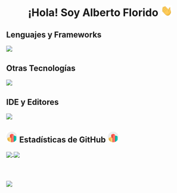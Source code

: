 <h1 align="center">¡Hola! Soy Alberto Florido <img src="src/Hi.gif" height="30"></h1>

<h2>Lenguajes y Frameworks</h2>
<a href="https://github.com/aflr">
  <img src="https://skillicons.dev/icons?i=java,php,js,jquery,html,css,bootstrap,sass,c,cpp,qt,lua&perline=6">
</a>

<h2>Otras Tecnologías</h2>
<a href="https://github.com/aflr">
  <img src="https://skillicons.dev/icons?i=git,bash,linux,mysql,nginx,docker,md,regex&perline=4">
</a>

<h2>IDE y Editores</h2>
<a href="https://github.com/aflr">
  <img src="https://skillicons.dev/icons?i=vscode,eclipse,idea,vim">
</a>

<h2><img src="src/stats.gif" height="30"> Estadísticas de GitHub <img src="src/stats.gif" height="30"></h2>

<a href="https://github.com/aflr">
  <img height=190 align="center" src="https://github-readme-stats.vercel.app/api?username=aflr&rank_icon=github&bg_color=00000000&locale=es&include_all_commits=true&show_icons=true&hide=contribs&custom_title=Estadísticas+de+GitHub+de+Alberto" />
</a>
<a href="https://github.com/aflr">
  <img height=190 align="center" src="https://github-readme-stats.vercel.app/api/top-langs/?username=aflr&langs_count=8&layout=compact&bg_color=00000000&locale=es" />
</a>

<br><br>

<p align="left"><img src="https://komarev.com/ghpvc/?username=aflr&label=Visitas+al+perfil"></p>
